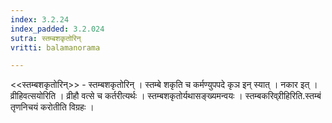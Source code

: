 ```yaml
---
index: 3.2.24
index_padded: 3.2.024
sutra: स्तम्बशकृतोरिन्
vritti: balamanorama

---
```

<<स्तम्बशकृतोरिन्>> - स्तम्बशकृतोरिन् । स्तम्बे शकृति च कर्मण्युपपदे कृञ इन् स्यात् । नकार इत् । व्रीहिवत्सयोरिति । व्रीहौ वत्से च कर्तरीत्यर्थः । स्तम्बशकृतोर्यथासङ्ख्यमन्वयः । स्तम्बकरिव्र्रीहिरिति.स्तम्बं तृणनिचयं करोतीति विग्रहः । 